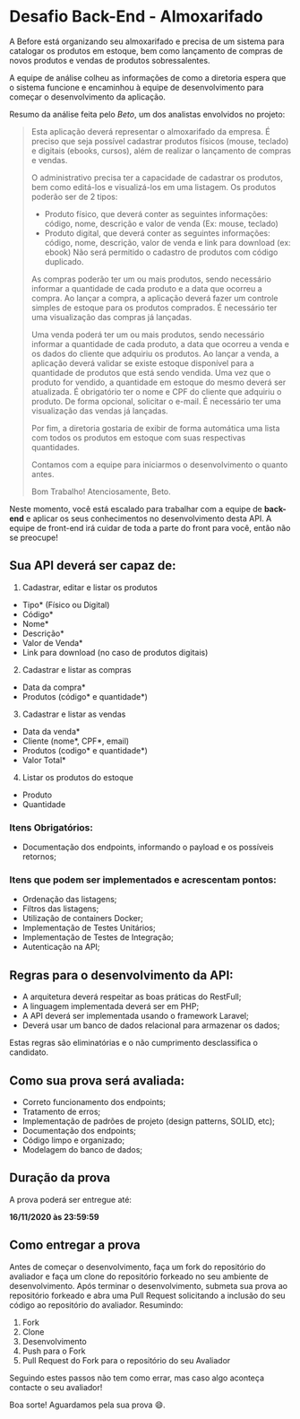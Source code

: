 # Desafio Back-End - Almoxarifado

A Before está organizando seu almoxarifado e precisa de um sistema para catalogar os produtos em estoque, bem como lançamento de compras de novos produtos e vendas de produtos sobressalentes.

A equipe de análise colheu as informações de como a diretoria espera que o sistema funcione e encaminhou à equipe de desenvolvimento para começar o desenvolvimento da aplicação.

Resumo da análise feita pelo _Beto_, um dos analistas envolvidos no projeto:

> Esta aplicação deverá representar o almoxarifado da empresa. É preciso que seja possível cadastrar produtos físicos (mouse, teclado) e digitais (ebooks, cursos), além de realizar o lançamento de compras e vendas.
>
> O administrativo precisa ter a capacidade de cadastrar os produtos, bem como editá-los e visualizá-los em uma listagem.
> Os produtos poderão ser de 2 tipos:
> - Produto físico, que deverá conter as seguintes informações: código, nome, descrição e valor de venda (Ex: mouse, teclado)
> - Produto digital, que deverá conter as seguintes informações: código, nome, descrição, valor de venda e link para download  (ex: ebook)
> Não será permitido o cadastro de produtos com código duplicado.
>
> As compras poderão ter um ou mais produtos, sendo necessário informar a quantidade de cada produto e a data que ocorreu a compra. Ao lançar a compra, a aplicação deverá fazer um controle simples de estoque para os produtos comprados.
> É necessário ter uma visualização das compras já lançadas.
>
> Uma venda poderá ter um ou mais produtos, sendo necessário informar a quantidade de cada produto, a data que ocorreu a venda e os dados do cliente que adquiriu os produtos. Ao lançar a venda, a aplicação deverá validar se existe estoque disponível para a quantidade de produtos que está sendo vendida.
> Uma vez que o produto for vendido, a quantidade em estoque do mesmo deverá ser atualizada.
> É obrigatório ter o nome e CPF do cliente que adquiriu o produto. De forma opcional, solicitar o e-mail.
> É necessário ter uma visualização das vendas já lançadas.
>
> Por fim, a diretoria gostaria de exibir de forma automática uma lista com todos os produtos em estoque com suas respectivas quantidades.
>
> Contamos com a equipe para iniciarmos o desenvolvimento o quanto antes.
>
> Bom Trabalho!
Atenciosamente, Beto.

Neste momento, você está escalado para trabalhar com a equipe de **back-end** e aplicar os seus conhecimentos no desenvolvimento desta API. A equipe de front-end irá cuidar de toda a parte do front para você, então não se preocupe!

## Sua API deverá ser capaz de:
1. Cadastrar, editar e listar os produtos
- Tipo* (Físico ou Digital)
- Código*
- Nome*
- Descrição*
- Valor de Venda*
- Link para download (no caso de produtos digitais)
2. Cadastrar e listar as compras
- Data da compra*
- Produtos (código* e quantidade*)
3. Cadastrar e listar as vendas
- Data da venda*
- Cliente (nome*, CPF*, email)
- Produtos (codigo* e quantidade*)
- Valor Total*
4. Listar os produtos do estoque
- Produto
- Quantidade

### Itens Obrigatórios:

- Documentação dos endpoints, informando o payload e os possíveis retornos;

### Itens que podem ser implementados e acrescentam pontos:

- Ordenação das listagens;
- Filtros das listagens;
- Utilização de containers Docker;
- Implementação de Testes Unitários;
- Implementação de Testes de Integração;
- Autenticação na API;

##  Regras para o desenvolvimento da API:

- A arquitetura deverá respeitar as boas práticas do RestFull;
- A linguagem implementada deverá ser em PHP;
- A API deverá ser implementada usando o framework Laravel;
- Deverá usar um banco de dados relacional para armazenar os dados;

Estas regras são eliminatórias e o não cumprimento desclassifica o candidato.

## Como sua prova será avaliada:

- Correto funcionamento dos endpoints;
- Tratamento de erros;
- Implementação de padrões de projeto (design patterns, SOLID, etc); 
- Documentação dos endpoints;
- Código limpo e organizado;
- Modelagem do banco de dados;

## Duração da prova

A prova poderá ser entregue até:

**16/11/2020 às 23:59:59**

## Como entregar a prova

Antes de começar o desenvolvimento, faça um fork do repositório do avaliador e faça um clone do repositório forkeado no seu ambiente de desenvolvimento.
Após terminar o desenvolvimento, submeta sua prova ao repositório forkeado e abra uma Pull Request solicitando a inclusão do seu código ao repositório do avaliador.
Resumindo:

1. Fork
2. Clone
3. Desenvolvimento
4. Push para o Fork
5. Pull Request do Fork para o repositório do seu Avaliador

Seguindo estes passos não tem como errar, mas caso algo aconteça contacte o seu avaliador!

Boa sorte! Aguardamos pela sua prova :smile:.

